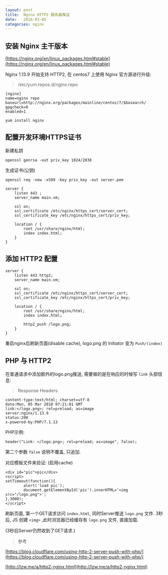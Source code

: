 ```yaml
---
layout: post
title:  Nginx HTTP2 服务器推送
date:   2018-03-05
categories: nginx
---
```


## 安装 Nginx 主干版本

[https://nginx.org/en/linux_packages.html#stable](https://nginx.org/en/linux_packages.html#stable)

Nginx 1.13.9 开始支持 HTTP2, 在 centos7 上使用 Nginx 官方源进行升级:


> /etc/yum.repos.d/nginx.repo

```
[nginx]
name=nginx repo
baseurl=http://nginx.org/packages/mainline/centos/7/$basearch/
gpgcheck=0
enabled=1
```

```
yum install nginx
```

## 配置开发环境HTTPS证书

新建私钥

```
openssl genrsa -out priv_key 1024/2038
```

生成证书(公钥)

```
openssl req -new -x509 -key priv_key -out server.pem
```

```
server {
    listen 443 ;
    server_name main.vm;

    ssl on;
    ssl_certificate /etc/nginx/https_cert/server_cert;
    ssl_certificate_key /etc/nginx/https_cert/priv_key;

    location / {
        root /usr/share/nginx/html;
        index index.html;
    }
}
```


## 添加 HTTP2 配置

```
server {
    listen 443 http2;
    server_name main.vm;

    ssl on;
    ssl_certificate /etc/nginx/https_cert/server_cert;
    ssl_certificate_key /etc/nginx/https_cert/priv_key;

    location / {
        root /usr/share/nginx/html;
        index index.html;

        http2_push /logo.png;
    }
}
```

重启nginx后刷新页面(disable cache), logo.png 的 Initiator 变为 `Push/(index)`


## PHP 与 HTTP2

在普通请求中添加额外的logo.png推送, 需要做的是在响应的时候写 `link` 头部信息:

> Response Headers

```
content-type:text/html; charset=utf-8
date:Mon, 05 Mar 2018 07:21:01 GMT
link:</logo.png>; rel=preload; as=image
server:nginx/1.13.9
status:200
x-powered-by:PHP/7.1.13
```

PHP示例:

```
header("Link: </logo.png>; rel=preload; as=image", false);
```

第二个参数 `false` 说明不覆盖, 只追加.


对应模板文件来验证:
(启用cache)

```
<div id="pic">pic</div>
<script>
setTimeout(function(){
        alert('load pic');
        document.getElementById('pic').innerHTML='<img src="/logo.png">';
},3000);
</script>
```

刷新页面, 第一个GET请求访问 `index.html`, 同时Server推送 `logo.png` 文件.
3秒后, JS 创建 `<img>` ,此时浏览器已经缓存有 `logo.png` 文件, 直接加载.

(3秒后Server仍然收到了GET请求.)


> 参考

[https://blog.cloudflare.com/using-http-2-server-push-with-php/](https://blog.cloudflare.com/using-http-2-server-push-with-php/)

[http://lzw.me/a/http2-nginx.html](http://lzw.me/a/http2-nginx.html)




